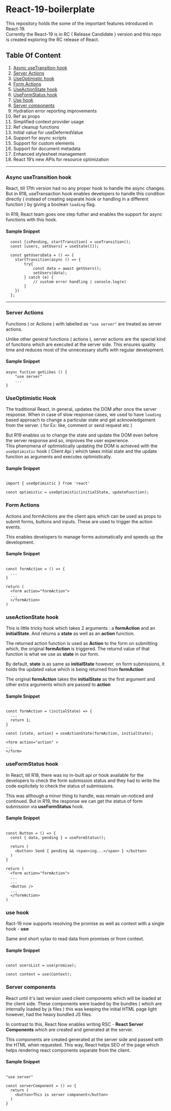 # React-19-boilerplate

This repository holds the some of the important features introduced in React-19.  
Currently the React-19 is in RC ( Release Candidate ) version and this repo is created exploring the RC release of React.

## Table Of Content

1. [Async useTransition hook](#async-usetransition-hook)
2. [Server Actions](#server-actions)
3. [UseOptimistic hook](#useOptimistic-hook)
4. [Form Actions](#form-actions)
5. [UseActionState hook](#useactionState-hook)
6. [UseFormStatus hook](#useformstatus-hook)
7. [Use hook](#use-hook)
8. [Server components](#server-components)
9. Hydration error reporting improvements
10. Ref as props
11. Simplified context provider usage
12. Ref cleanup functions
13. Initial value for useDeferredValue
14. Support for async scripts
15. Support for custom elements
16. Support for document metadata
17. Enhanced stylesheet management
18. React 19’s new APIs for resource optimization

---

### Async useTransition hook

React, till 17th version had no any proper hook to handle the async changes. But in R18, useTransaction hook enables developers to handle this condition directly ( instead of creating separate hook or handling in a different function ) by giving a boolean `loading` flag.  

In R19, React team goes one step futher and enables the support for async functions with this hook.

#### Sample Snippet

```
  const [isPending, startTransition] = useTransition();
  const [users, setUsers] = useState([]);

  const getUsersData = () => {
    startTransition(async () => {
        try{
            const data = await getUsers();
            setUsers(data);
        } catch (e) {
            // custom error handling | console.log(e)
        }
    })
  };
```

---

### Server Actions

Functions ( or Actions ) with labelled as `"use server"` are treated as server actions.

Unlike other general functions ( actions ), server actions are the special kind of functions which are executed at the server side.
This ensures quality time and reduces most of the unnecessary stuffs with regular development.

#### Sample Snippet

```
async fuction getLikes () {
    "use server"
    ...
}
```

### UseOptimistic Hook

The traditional React, in general, updates the DOM after once the server response. When in case of slow response cases, we used to have `loading` based approach to change a particular state and get acknowledgement from the server. ( for Ex: like, comment or send request etc )  

But R19 enables us to change the state and update the DOM even before the server response and so, improves the user experience.  
This phenomena of optimistically updating the DOM is achieved with the `useOptimistic` hook ( Client Api ) which takes initial state and the update function as arguments and executes optimistically.

#### Sample Snippet

```

import { useOptimistic } from 'react'

const optimistic = useOptimistic(initialState, updateFunction);

```

### Form Actions

Actions and formActions are the client apis which can be used as props to submit forms, buttons and inputs. These are used to trigger the action events.  

This enables developers to manage forms automatically and speeds up the development.

#### Sample Snippet

```

const formAction = () => {
  ...
}

return (
  <form action="formAction">
  ...
  </formAction>
)

```

### useActionState hook

This is little tricky hook which takes 2 arguments : a **formAction** and an **initialState**. And returns a **state** as well as an **action** function.  

The returned action function is used as **Action** to the form on submitting which, the original **formAction** is triggered. The returnd value of that function is what we use as **state** in our form.  

By default, **state** is as same as **initialState** however, on form submissions, it holds the updated value which is being returned from **formAction**

The original **formAction** takes the **initialState** as the first argument and other extra arguments which are passed to **action**  

#### Sample Snippet

```

const formAction = (initialState) => {
  ...
  return 1;
}

const [state, action] = useActionState(formAction, initialState);

<form action="action" >
...
</form>

```

### useFormStatus hook

In React, till R18, there was no in-built api or hook available for the developers to check the form submission status and they had to write the code explicitely to check the status of submissions.  

This was although a minor thing to handle, was remain un-noticed and continued. But in R19, the response we can get the status of form submission via **useFormStatus** hook.  

#### Sample Snippet

```

const Button = () => {
  const { data, pending } = useFormStatus();
  
  return (
    <button> Send { pending && <span>ing...</span> } </button>
  )
}

return (
  <form action="formAction">
  ...
  ...
  <Button />
  ...
  </formAction>
)

```

### use hook

Ract-19 now supports resolving the promise as well as context with a single hook - **use**  

Same and short sytax to read data from promises or from context.

#### Sample Snippet

```

const usersList = use(promise);

const context = use(Context);

```


### Server components

React until it's last version used client components which will be loaded at the client side. These components were loaded by the bundles ( which are internally loaded by js files ) this was keeping the initial HTML page light however, had the heavy bundled JS files.

In contrast to this, React Now enables writing RSC - **React Server Components** which are created and generated at the server.

This components are created generated at the server side and passed with the HTML when requested. This way, React helps SEO of the page which helps rendering react components separate from the client.

#### Sample Snippet

```

"use server"

const serverComponent = () => {
  return (
    <button>This is server component</button>
  )
}

```
